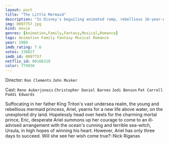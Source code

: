```yaml
---
layout: post
title: "The Little Mermaid"
description: "In Disney's beguiling animated romp, rebellious 16-year-old mermaid Ariel is fascinated with life on land. On one of her visits to the surface, which are forbidden by her controlling father, King Triton, she falls for a human prince. Determined to be with her new love, Ariel makes a dangerous deal with the sea witch Ursula to become human for three days. But when plans go awry for the star-crossed lovers, the king must make the ultimate sacrifice for his daughter..."
img: 0097757.jpg
kind: movie
genres: [Animation,Family,Fantasy,Musical,Romance]
tags: Animation Family Fantasy Musical Romance 
year: 1989
imdb_rating: 7.6
votes: 230827
imdb_id: 0097757
netflix_id: 80166319
color: 774936
---
```

Director: `Ron Clements` `John Musker`  

Cast: `Rene Auberjonois` `Christopher Daniel Barnes` `Jodi Benson` `Pat Carroll` `Paddi Edwards` 

Suffocating in her father King Triton's vast undersea realm, the young and rebellious mermaid princess, Ariel, yearns for a new life above water, on the unexplored dry land. Hopelessly head over heels for the charming mortal prince, Eric, desperate Ariel summons up her courage to come to an ill-advised arrangement with the ocean's cunning and terrible sea-witch, Ursula, in high hopes of winning his heart. However, Ariel has only three days to succeed. Will she see her wish come true?::Nick Riganas